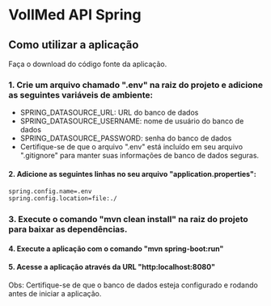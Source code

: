# VollMed API Spring
<h2>Como utilizar a aplicação </h2>
Faça o download do código fonte da aplicação.

### 1. Crie um arquivo chamado ".env" na raiz do projeto e adicione as seguintes variáveis de ambiente:

* SPRING_DATASOURCE_URL: URL do banco de dados
* SPRING_DATASOURCE_USERNAME: nome de usuário do banco de dados
* SPRING_DATASOURCE_PASSWORD: senha do banco de dados
* Certifique-se de que o arquivo ".env" está incluído em seu arquivo ".gitignore" para manter suas informações de banco de dados seguras.

#### 2. Adicione as seguintes linhas no seu arquivo "application.properties":

~~~html
spring.config.name=.env
spring.config.location=file:./ 
~~~
### 3. Execute o comando "mvn clean install" na raiz do projeto para baixar as dependências.

#### 4. Execute a aplicação com o comando "mvn spring-boot:run"

#### 5. Acesse a aplicação através da URL "http:localhost:8080"

Obs: Certifique-se de que o banco de dados esteja configurado e rodando antes de iniciar a aplicação.
